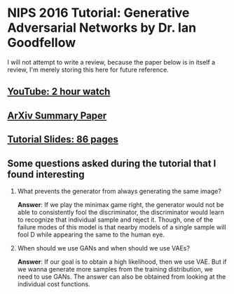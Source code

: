 # NIPS 2016 Tutorial: Generative Adversarial Networks by Dr. Ian Goodfellow

I will not attempt to write a review, because the paper below is in itself a review, I'm merely storing this here for future reference.

## [YouTube: 2 hour watch](https://www.youtube.com/watch?v=HGYYEUSm-0Q)

## [ArXiv Summary Paper](https://arxiv.org/abs/1701.00160)

## [Tutorial Slides: 86 pages](http://www.iangoodfellow.com/slides/2016-12-04-NIPS.pdf)

## Some questions asked during the tutorial that I found interesting

1. What prevents the generator from always generating the same image?

   **Answer**: If we play the minimax game right, the generator would not be able to consistently fool the discriminator, the discriminator would learn to recognize that individual sample and reject it. Though, one of the failure modes of this model is that nearby models of a single sample will fool D while appearing the same to the human eye.

2. When should we use GANs and when should we use VAEs?

   **Answer**: If our goal is to obtain a high likelihood, then we use VAE. But if we wanna generate more samples from the training distribution, we need to use GANs. The answer can also be obtained from looking at the individual cost functions.
